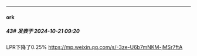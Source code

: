 ﻿
*****

####  ork  
##### 43#       发表于 2024-10-21 09:20

LPR下降了0.25%
https://mp.weixin.qq.com/s/-3ze-U6b7mNKM-jMSr7ftA

